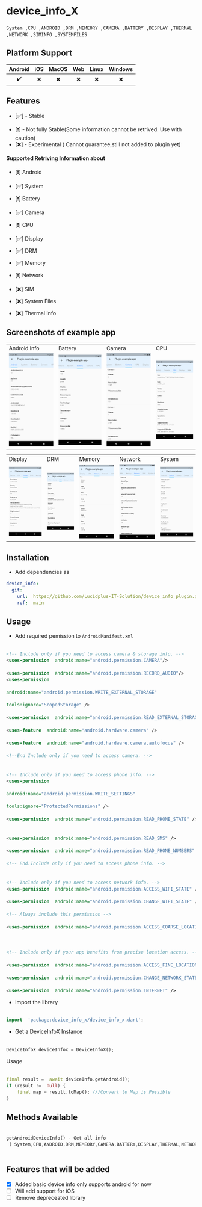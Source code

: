 #  device_info_X

<!--

This README describes the package. If you publish this package to pub.dev,

this README's contents appear on the landing page for your package.

  

For information about how to write a good package README, see the guide for

[writing package pages](https://dart.dev/guides/libraries/writing-package-pages).

  

For general information about developing packages, see the Dart guide for

[creating packages](https://dart.dev/guides/libraries/create-library-packages)

and the Flutter guide for

[developing packages and plugins](https://flutter.dev/developing-packages).

-->

  
`` System ,CPU ,ANDROID ,DRM ,MEMEORY ,CAMERA ,BATTERY ,DISPLAY ,THERMAL ,NETWORK ,SIMINFO ,SYSTEMFILES  ``

  ## Platform Support

| Android | iOS | MacOS | Web | Linux | Windows |
| :-----: | :-: | :---: | :-: | :---: | :-----: |
|   ✔️    | :x:  |  :x:   | :x:  | :x:   | :x:  |

##  Features




- [:white_check_mark:] -  Stable  
&nbsp;
- [:exclamation:] - Not fully Stable(Some information cannot be retrived. Use with caution)
&nbsp;
- [:x:] - Experimental ( Cannot guarantee,still not added to plugin yet)
&nbsp;&nbsp;&nbsp;
&nbsp;


#### Supported Retriving Information about

- [:exclamation:] Android

- [:white_check_mark:] System

- [:exclamation:] Battery

- [:white_check_mark:] Camera

- [:exclamation:] CPU

- [:white_check_mark:] Display

- [:white_check_mark:] DRM

- [:white_check_mark:] Memory

- [:exclamation:] Network

- [:x:] SIM

- [:x:] System Files

- [:x:] Thermal Info

## Screenshots of example app

<table>
  <tr>
    <td>Android Info</td>
     <td>Battery</td>
     <td>Camera</td>
      <td>CPU</td>
  </tr>
  <tr>
    <td><img src="https://github.com/Lucidplus-IT-Solution/device_info_plugin/blob/main/screenshots/android.png?raw=true" height="100%" width="100%"></td>
     <td><img src="https://github.com/Lucidplus-IT-Solution/device_info_plugin/blob/main/screenshots/battery.png?raw=true" height="100%" width="100%"></td> 
      <td><img src="https://github.com/Lucidplus-IT-Solution/device_info_plugin/blob/main/screenshots/camera.png?raw=true" height="100%" width="100%"></td>
      <td><img src="https://github.com/Lucidplus-IT-Solution/device_info_plugin/blob/main/screenshots/cpu.png?raw=true" height="100%" width="100%"></td>
  </tr>
 </table>

<table>
  <tr>
    <td>Display</td>
     <td>DRM</td>
     <td>Memory</td>
      <td>Network</td>
     <td>System</td>
     
  </tr>
  <tr>
   <td><img src="https://github.com/Lucidplus-IT-Solution/device_info_plugin/blob/main/screenshots/display.png?raw=true" height="100%" width="100%"></td> 
      <td><img src="https://github.com/Lucidplus-IT-Solution/device_info_plugin/blob/main/screenshots/drm.png?raw=true" height="100%" width="100%"></td>
      <td><img src="https://github.com/Lucidplus-IT-Solution/device_info_plugin/blob/main/screenshots/memory.png?raw=true" height="100%" width="100%"></td>
     <td><img src="https://github.com/Lucidplus-IT-Solution/device_info_plugin/blob/main/screenshots/network.png?raw=true" height="100%" width="100%"></td> 
      <td><img src="https://github.com/Lucidplus-IT-Solution/device_info_plugin/blob/main/screenshots/system.png?raw=true" height="100%" width="100%"></td>
  </tr>
 </table>
 
##  Installation

  

- Add dependencies as

```yaml
device_info:
  git:
    url:  https://github.com/Lucidplus-IT-Solution/device_info_plugin.git
    ref:  main
```

##  Usage
- Add required pemission to  ``AndroidManifest.xml``
```xml

<!-- Include only if you need to access camera & storage info. -->
<uses-permission  android:name="android.permission.CAMERA"/>

<uses-permission  android:name="android.permission.RECORD_AUDIO"/>
<uses-permission

android:name="android.permission.WRITE_EXTERNAL_STORAGE"

tools:ignore="ScopedStorage" />

<uses-permission  android:name="android.permission.READ_EXTERNAL_STORAGE" />

<uses-feature  android:name="android.hardware.camera" />

<uses-feature  android:name="android.hardware.camera.autofocus" />

<!--End Include only if you need to access camera. -->


<!-- Include only if you need to access phone info. -->
<uses-permission

android:name="android.permission.WRITE_SETTINGS"

tools:ignore="ProtectedPermissions" />

<uses-permission  android:name="android.permission.READ_PHONE_STATE" />


<uses-permission  android:name="android.permission.READ_SMS" />

<uses-permission  android:name="android.permission.READ_PHONE_NUMBERS" />

<!-- End.Include only if you need to access phone info. -->


<!-- Include only if you need to access network info. -->
<uses-permission  android:name="android.permission.ACCESS_WIFI_STATE" />

<uses-permission  android:name="android.permission.CHANGE_WIFI_STATE" />

<!-- Always include this permission -->

<uses-permission  android:name="android.permission.ACCESS_COARSE_LOCATION" />

  

<!-- Include only if your app benefits from precise location access. -->

<uses-permission  android:name="android.permission.ACCESS_FINE_LOCATION" />

<uses-permission  android:name="android.permission.CHANGE_NETWORK_STATE" />

<uses-permission  android:name="android.permission.INTERNET" />
```
  

- import the library

```dart

import  'package:device_info_x/device_info_x.dart';

```

- Get a DeviceInfoX Instance
```dart

DeviceInfoX deviceInfox = DeviceInfoX();

```
Usage

```dart

final result =  await deviceInfo.getAndroid();
if (result !=  null) {
	final map = result.toMap(); ///Convert to Map is Possible
}

```
## Methods Available 
```dart

getAndroidDeviceInfo() - Get all info
 ( System,CPU,ANDROID,DRM,MEMEORY,CAMERA,BATTERY,DISPLAY,THERMAL,NETWORK,SIMINFO,SYSTEMFILES)
 
```


##  Features that will be added

-  [x] Added basic device info only supports android for now
- [ ] Will add support for iOS
- [ ] Remove depreceated library
